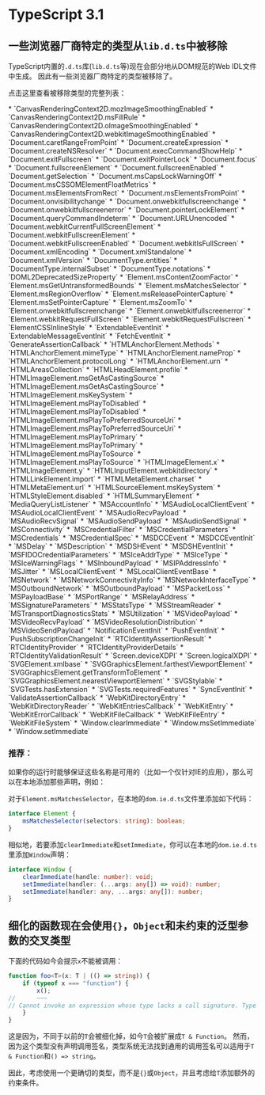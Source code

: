# TypeScript 3.1

## 一些浏览器厂商特定的类型从`lib.d.ts`中被移除

TypeScript内置的`.d.ts`库\(`lib.d.ts`等\)现在会部分地从DOM规范的Web IDL文件中生成。 因此有一些浏览器厂商特定的类型被移除了。

点击这里查看被移除类型的完整列表：

\* \`CanvasRenderingContext2D.mozImageSmoothingEnabled\` \* \`CanvasRenderingContext2D.msFillRule\` \* \`CanvasRenderingContext2D.oImageSmoothingEnabled\` \* \`CanvasRenderingContext2D.webkitImageSmoothingEnabled\` \* \`Document.caretRangeFromPoint\` \* \`Document.createExpression\` \* \`Document.createNSResolver\` \* \`Document.execCommandShowHelp\` \* \`Document.exitFullscreen\` \* \`Document.exitPointerLock\` \* \`Document.focus\` \* \`Document.fullscreenElement\` \* \`Document.fullscreenEnabled\` \* \`Document.getSelection\` \* \`Document.msCapsLockWarningOff\` \* \`Document.msCSSOMElementFloatMetrics\` \* \`Document.msElementsFromRect\` \* \`Document.msElementsFromPoint\` \* \`Document.onvisibilitychange\` \* \`Document.onwebkitfullscreenchange\` \* \`Document.onwebkitfullscreenerror\` \* \`Document.pointerLockElement\` \* \`Document.queryCommandIndeterm\` \* \`Document.URLUnencoded\` \* \`Document.webkitCurrentFullScreenElement\` \* \`Document.webkitFullscreenElement\` \* \`Document.webkitFullscreenEnabled\` \* \`Document.webkitIsFullScreen\` \* \`Document.xmlEncoding\` \* \`Document.xmlStandalone\` \* \`Document.xmlVersion\` \* \`DocumentType.entities\` \* \`DocumentType.internalSubset\` \* \`DocumentType.notations\` \* \`DOML2DeprecatedSizeProperty\` \* \`Element.msContentZoomFactor\` \* \`Element.msGetUntransformedBounds\` \* \`Element.msMatchesSelector\` \* \`Element.msRegionOverflow\` \* \`Element.msReleasePointerCapture\` \* \`Element.msSetPointerCapture\` \* \`Element.msZoomTo\` \* \`Element.onwebkitfullscreenchange\` \* \`Element.onwebkitfullscreenerror\` \* \`Element.webkitRequestFullScreen\` \* \`Element.webkitRequestFullscreen\` \* \`ElementCSSInlineStyle\` \* \`ExtendableEventInit\` \* \`ExtendableMessageEventInit\` \* \`FetchEventInit\` \* \`GenerateAssertionCallback\` \* \`HTMLAnchorElement.Methods\` \* \`HTMLAnchorElement.mimeType\` \* \`HTMLAnchorElement.nameProp\` \* \`HTMLAnchorElement.protocolLong\` \* \`HTMLAnchorElement.urn\` \* \`HTMLAreasCollection\` \* \`HTMLHeadElement.profile\` \* \`HTMLImageElement.msGetAsCastingSource\` \* \`HTMLImageElement.msGetAsCastingSource\` \* \`HTMLImageElement.msKeySystem\` \* \`HTMLImageElement.msPlayToDisabled\` \* \`HTMLImageElement.msPlayToDisabled\` \* \`HTMLImageElement.msPlayToPreferredSourceUri\` \* \`HTMLImageElement.msPlayToPreferredSourceUri\` \* \`HTMLImageElement.msPlayToPrimary\` \* \`HTMLImageElement.msPlayToPrimary\` \* \`HTMLImageElement.msPlayToSource\` \* \`HTMLImageElement.msPlayToSource\` \* \`HTMLImageElement.x\` \* \`HTMLImageElement.y\` \* \`HTMLInputElement.webkitdirectory\` \* \`HTMLLinkElement.import\` \* \`HTMLMetaElement.charset\` \* \`HTMLMetaElement.url\` \* \`HTMLSourceElement.msKeySystem\` \* \`HTMLStyleElement.disabled\` \* \`HTMLSummaryElement\` \* \`MediaQueryListListener\` \* \`MSAccountInfo\` \* \`MSAudioLocalClientEvent\` \* \`MSAudioLocalClientEvent\` \* \`MSAudioRecvPayload\` \* \`MSAudioRecvSignal\` \* \`MSAudioSendPayload\` \* \`MSAudioSendSignal\` \* \`MSConnectivity\` \* \`MSCredentialFilter\` \* \`MSCredentialParameters\` \* \`MSCredentials\` \* \`MSCredentialSpec\` \* \`MSDCCEvent\` \* \`MSDCCEventInit\` \* \`MSDelay\` \* \`MSDescription\` \* \`MSDSHEvent\` \* \`MSDSHEventInit\` \* \`MSFIDOCredentialParameters\` \* \`MSIceAddrType\` \* \`MSIceType\` \* \`MSIceWarningFlags\` \* \`MSInboundPayload\` \* \`MSIPAddressInfo\` \* \`MSJitter\` \* \`MSLocalClientEvent\` \* \`MSLocalClientEventBase\` \* \`MSNetwork\` \* \`MSNetworkConnectivityInfo\` \* \`MSNetworkInterfaceType\` \* \`MSOutboundNetwork\` \* \`MSOutboundPayload\` \* \`MSPacketLoss\` \* \`MSPayloadBase\` \* \`MSPortRange\` \* \`MSRelayAddress\` \* \`MSSignatureParameters\` \* \`MSStatsType\` \* \`MSStreamReader\` \* \`MSTransportDiagnosticsStats\` \* \`MSUtilization\` \* \`MSVideoPayload\` \* \`MSVideoRecvPayload\` \* \`MSVideoResolutionDistribution\` \* \`MSVideoSendPayload\` \* \`NotificationEventInit\` \* \`PushEventInit\` \* \`PushSubscriptionChangeInit\` \* \`RTCIdentityAssertionResult\` \* \`RTCIdentityProvider\` \* \`RTCIdentityProviderDetails\` \* \`RTCIdentityValidationResult\` \* \`Screen.deviceXDPI\` \* \`Screen.logicalXDPI\` \* \`SVGElement.xmlbase\` \* \`SVGGraphicsElement.farthestViewportElement\` \* \`SVGGraphicsElement.getTransformToElement\` \* \`SVGGraphicsElement.nearestViewportElement\` \* \`SVGStylable\` \* \`SVGTests.hasExtension\` \* \`SVGTests.requiredFeatures\` \* \`SyncEventInit\` \* \`ValidateAssertionCallback\` \* \`WebKitDirectoryEntry\` \* \`WebKitDirectoryReader\` \* \`WebKitEntriesCallback\` \* \`WebKitEntry\` \* \`WebKitErrorCallback\` \* \`WebKitFileCallback\` \* \`WebKitFileEntry\` \* \`WebKitFileSystem\` \* \`Window.clearImmediate\` \* \`Window.msSetImmediate\` \* \`Window.setImmediate\`

### 推荐：

如果你的运行时能够保证这些名称是可用的（比如一个仅针对IE的应用），那么可以在本地添加那些声明，例如：

对于`Element.msMatchesSelector`，在本地的`dom.ie.d.ts`文件里添加如下代码：

```typescript
interface Element {
    msMatchesSelector(selectors: string): boolean;
}
```

相似地，若要添加`clearImmediate`和`setImmediate`，你可以在本地的`dom.ie.d.ts`里添加`Window`声明：

```typescript
interface Window {
    clearImmediate(handle: number): void;
    setImmediate(handler: (...args: any[]) => void): number;
    setImmediate(handler: any, ...args: any[]): number;
}
```

## 细化的函数现在会使用`{}`，`Object`和未约束的泛型参数的交叉类型

下面的代码如今会提示`x`不能被调用：

```typescript
function foo<T>(x: T | (() => string)) {
    if (typeof x === "function") {
        x();
//      ~~~
// Cannot invoke an expression whose type lacks a call signature. Type '(() => string) | (T & Function)' has no compatible call signatures.
    }
}
```

这是因为，不同于以前的`T`会被细化掉，如今`T`会被扩展成`T & Function`。 然而，因为这个类型没有声明调用签名，类型系统无法找到通用的调用签名可以适用于`T & Function`和`() => string`。

因此，考虑使用一个更确切的类型，而不是`{}`或`Object`，并且考虑给`T`添加额外的约束条件。

